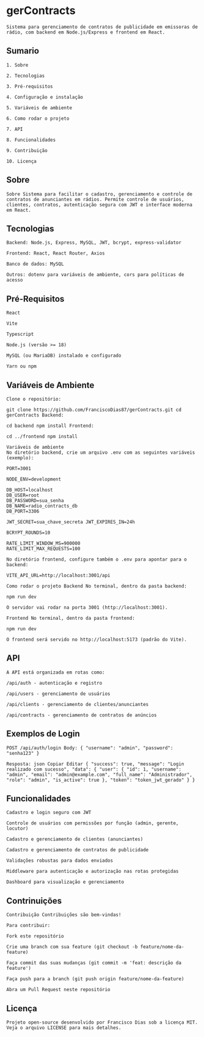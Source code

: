 
# gerContracts

    Sistema para gerenciamento de contratos de publicidade em emissoras de rádio, com backend em Node.js/Express e frontend em React.

## Sumario
    1. Sobre

    2. Tecnologias

    3. Pré-requisitos

    4. Configuração e instalação

    5. Variáveis de ambiente

    6. Como rodar o projeto

    7. API

    8. Funcionalidades

    9. Contribuição

    10. Licença
## Sobre
    Sobre Sistema para facilitar o cadastro, gerenciamento e controle de contratos de anunciantes em rádios. Permite controle de usuários, clientes, contratos, autenticação segura com JWT e interface moderna em React.
## Tecnologias

    Backend: Node.js, Express, MySQL, JWT, bcrypt, express-validator

    Frontend: React, React Router, Axios

    Banco de dados: MySQL

    Outros: dotenv para variáveis de ambiente, cors para políticas de acesso
## Pré-Requisitos
    React

    Vite

    Typescript

    Node.js (versão >= 18)

    MySQL (ou MariaDB) instalado e configurado

    Yarn ou npm
## Variáveis de Ambiente

    Clone o repositório:

    git clone https://github.com/FranciscoDias87/gerContracts.git cd gerContracts Backend:

    cd backend npm install Frontend:

    cd ../frontend npm install 
    
    Variáveis de ambiente 
    No diretório backend, crie um arquivo .env com as seguintes variáveis (exemplo):
     
    PORT=3001 
    
    NODE_ENV=development

    DB_HOST=localhost 
    DB_USER=root 
    DB_PASSWORD=sua_senha 
    DB_NAME=radio_contracts_db 
    DB_PORT=3306

    JWT_SECRET=sua_chave_secreta JWT_EXPIRES_IN=24h

    BCRYPT_ROUNDS=10

    RATE_LIMIT_WINDOW_MS=900000                 
    RATE_LIMIT_MAX_REQUESTS=100 

    No diretório frontend, configure também o .env para apontar para o backend:
    
    VITE_API_URL=http://localhost:3001/api 
    
    Como rodar o projeto Backend No terminal, dentro da pasta backend:
    
    npm run dev 
    
    O servidor vai rodar na porta 3001 (http://localhost:3001).

    Frontend No terminal, dentro da pasta frontend:
        
    npm run dev 
    
    O frontend será servido no http://localhost:5173 (padrão do Vite).
## API

    A API está organizada em rotas como:

    /api/auth - autenticação e registro

    /api/users - gerenciamento de usuários

    /api/clients - gerenciamento de clientes/anunciantes

    /api/contracts - gerenciamento de contratos de anúncios
## Exemplos de Login

    POST /api/auth/login Body: { "username": "admin", "password": "senha123" }

    Resposta: json Copiar Editar { "success": true, "message": "Login realizado com sucesso", "data": { "user": { "id": 1, "username": "admin", "email": "admin@example.com", "full_name": "Administrador", "role": "admin", "is_active": true }, "token": "token_jwt_gerado" } }
## Funcionalidades

    Cadastro e login seguro com JWT

    Controle de usuários com permissões por função (admin, gerente, locutor)

    Cadastro e gerenciamento de clientes (anunciantes)

    Cadastro e gerenciamento de contratos de publicidade

    Validações robustas para dados enviados

    Middleware para autenticação e autorização nas rotas protegidas

    Dashboard para visualização e gerenciamento
## Contrinuições

    Contribuição Contribuições são bem-vindas! 
    
    Para contribuir:

    Fork este repositório

    Crie uma branch com sua feature (git checkout -b feature/nome-da-feature)

    Faça commit das suas mudanças (git commit -m 'feat: descrição da feature')

    Faça push para a branch (git push origin feature/nome-da-feature)

    Abra um Pull Request neste repositório
## Licença

    Projeto open-source desenvolvido por Francisco Dias sob a licença MIT. Veja o arquivo LICENSE para mais detalhes.
